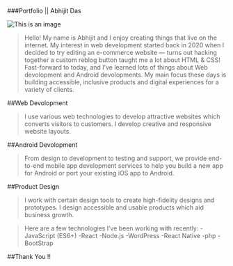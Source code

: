 ###Portfolio || Abhijit Das


![This is an image](https://iam-abhijit.github.io/abhijit/images/photo.jpg)


>Hello! My name is Abhijit and I enjoy creating things that live on the internet. My interest in web development 
started back in 2020 when I decided to try editing an e-commerce website — turns out hacking together a custom reblog button taught me a lot about HTML & CSS!
Fast-forward to today, and I’ve learned lots of things about Web devolopment and Android devolopments. My main focus these days is building accessible, 
inclusive products and digital experiences for a variety of clients.



##Web Devolopment
>I use various web technologies to develop attractive websites which converts visitors to customers. I develop creative and responsive website layouts.

##Android Devolopment
>From design to development to testing and support, we provide end-to-end mobile app development services to help 
you build a new app for Android or port your existing iOS app to Android.

##Product Design
>I work with certain design tools to create high-fidelity designs and prototypes. I design accessible and usable products which aid business growth.

>Here are a few technologies I’ve been working with recently:
-JavaScript (ES6+) 
-React -Node.js 
-WordPress 
-React Native 
-php 
-BootStrap



##Thank You !!


